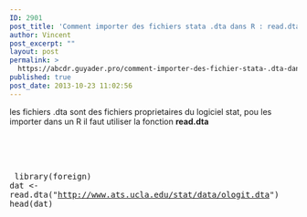 ```yaml
---
ID: 2901
post_title: 'Comment importer des fichiers stata .dta dans R : read.dta'
author: Vincent
post_excerpt: ""
layout: post
permalink: >
  https://abcdr.guyader.pro/comment-importer-des-fichier-stata-.dta-dans-r-read.dta
published: true
post_date: 2013-10-23 11:02:56
---
```

les fichiers .dta sont des fichiers proprietaires du logiciel stat, pou les importer dans un R il faut utiliser la fonction <strong>read.dta</strong><br /><br /><br /> <pre lang='rsplus'><br /><br /> library(foreign) <br />dat &lt;- read.dta("http://www.ats.ucla.edu/stat/data/ologit.dta") head(dat)<br /><br /></pre>